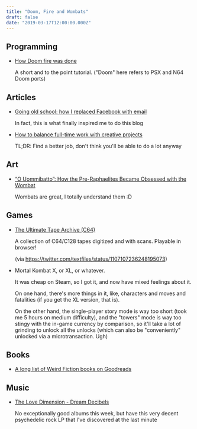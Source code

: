 ```yaml
---
title: "Doom, Fire and Wombats"
draft: false
date: "2019-03-17T12:00:00.000Z"
---
```


## Programming

- [How Doom fire was done](http://fabiensanglard.net/doom_fire_psx/)

  A short and to the point tutorial. ("Doom" here refers to PSX and N64 Doom ports)

## Articles

- [Going old school: how I replaced Facebook with email](https://blog.chaddickerson.com/2019/01/09/replacing-facebook/)

  In fact, this is what finally inspired me to do this blog

- [How to balance full-time work with creative projects](https://thecreativeindependent.com/guides/how-to-balance-full-time-work-with-creative-projects/)

  TL;DR: Find a better job, don't think you'll be able to do a lot anyway

## Art

- [“O Uommibatto”: How the Pre-Raphaelites Became Obsessed with the Wombat](https://publicdomainreview.org/2019/01/10/how-the-pre-raphaelites-became-obsessed-with-the-wombat/)

  Wombats are great, I totally understand them :D

## Games

- [The Ultimate Tape Archive (C64)](https://archive.org/details/ultimatetapearchive)

  A collection of C64/C128 tapes digitized and with scans. Playable in browser!

  (via https://twitter.com/textfiles/status/1107107236248195073)

- Mortal Kombat X, or XL, or whatever.

  It was cheap on Steam, so I got it, and now have mixed feelings about it.

  On one hand, there's more things in it, like, characters and moves and fatalities (if you get the XL version, that is).

  On the other hand, the single-player story mode is way too short (took me 5 hours on medium difficulty), and the "towers" mode is way too stingy with the in-game currency by comparison, so it'll take a lot of grinding to unlock all the unlocks (which can also be "conveniently" unlocked via a microtransaction. Ugh)

## Books

- [A long list of Weird Fiction books on Goodreads](https://www.goodreads.com/list/show/16961.Best_Weird_Fiction_Books)

## Music

- [The Love Dimension - Dream Decibels](https://thelovedimension.bandcamp.com/album/dream-decibels)

  No exceptionally good albums this week, but have this very decent psychedelic rock LP that I've discovered at the last minute
